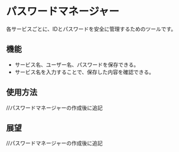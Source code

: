 # パスワードマネージャー  

各サービスごとに、IDとパスワードを安全に管理するためのツールです。  

## 機能

-   サービス名、ユーザー名、パスワードを保存できる。  
-   サービス名を入力することで、保存した内容を確認できる。  

## 使用方法

//パスワードマネージャーの作成後に追記

## 展望

//パスワードマネージャーの作成後に追記

